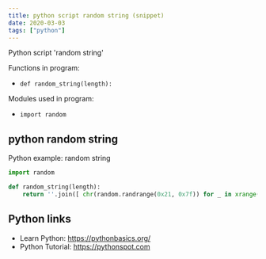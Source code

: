 ```yaml
---
title: python script random string (snippet)
date: 2020-03-03
tags: ["python"]
---
```

Python script 'random string'

Functions in program: 
* `def random_string(length):`

Modules used in program: 
* `import random`

## python random string

Python example: random string

```python
import random

def random_string(length):
    return ''.join([ chr(random.randrange(0x21, 0x7f)) for _ in xrange(length) ])

```

## Python links

- Learn Python: https://pythonbasics.org/
- Python Tutorial: https://pythonspot.com
